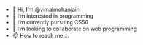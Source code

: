 - 👋 Hi, I’m @vimalmohanjain
- 👀 I’m interested in programming
- 🌱 I’m currently pursuing CS50
- 💞️ I’m looking to collaborate on web programming
- 📫 How to reach me ...

<!---
vimalmohanjain/vimalmohanjain is a ✨ special ✨ repository because its `README.md` (this file) appears on your GitHub profile.
You can click the Preview link to take a look at your changes.
--->
